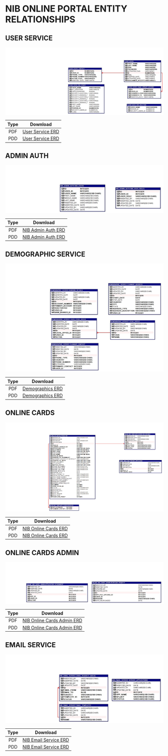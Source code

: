 # NIB ONLINE PORTAL ENTITY RELATIONSHIPS

## USER SERVICE

![NIB User Service Schema](assets/img/user-service.jpg "Online Cards Admin ERD")

|Type|Download|
|:--:|:--:|
|PDF|[User Service ERD](assets/pdf/user-service.pdf)|
|PDD|[User Service ERD](assets/pdd/user-service.pdd)|

## ADMIN AUTH

![NIB Admin Auth Schema](assets/img/admin-auth.jpg "Online Cards Admin ERD")

|Type|Download|
|:--:|:--:|
|PDF|[NIB Admin Auth ERD](assets/pdf/admin-auth.pdf)|
|PDD|[NIB Admin Auth ERD](assets/pdd/admin-auth.pdd)|

## DEMOGRAPHIC SERVICE

![Demographics Schema](assets/img/demographic-service.jpg "Demographic Service ERD")

|Type|Download|
|:--:|:--:|
|PDF|[Demographics ERD](assets/pdf/demographic-service.pdf)|
|PDD|[Demographics ERD](assets/pdd/demographic-service.pdd)|

## ONLINE CARDS

![NIB Admin Auth](assets/img/online-cards.jpg "Online Cards Admin ERD")

|Type|Download|
|:--:|:--:|
|PDF|[NIB Online Cards ERD](assets/pdf/online-cards.pdf)|
|PDD|[NIB Online Cards ERD](assets/pdd/online-cards.pdd)|

## ONLINE CARDS ADMIN

![NIB Online Cards Admin](assets/img/online-cards-admin.jpg "Online Cards Admin ERD")

|Type|Download|
|:--:|:--:|
|PDF|[NIB Online Cards Admin ERD](assets/pdf/online-cards-admin.pdf)|
|PDD|[NIB Online Cards Admin ERD](assets/pdd/online-cards-admin.pdd)|

## EMAIL SERVICE

![NIB Email Service](assets/img/email-service.jpg "Email Service ERD")

|Type|Download|
|:--:|:--:|
|PDF|[NIB Email Service ERD](assets/pdf/email-service.pdf)|
|PDD|[NIB Email Service ERD](assets/pdd/email-service.pdd)|